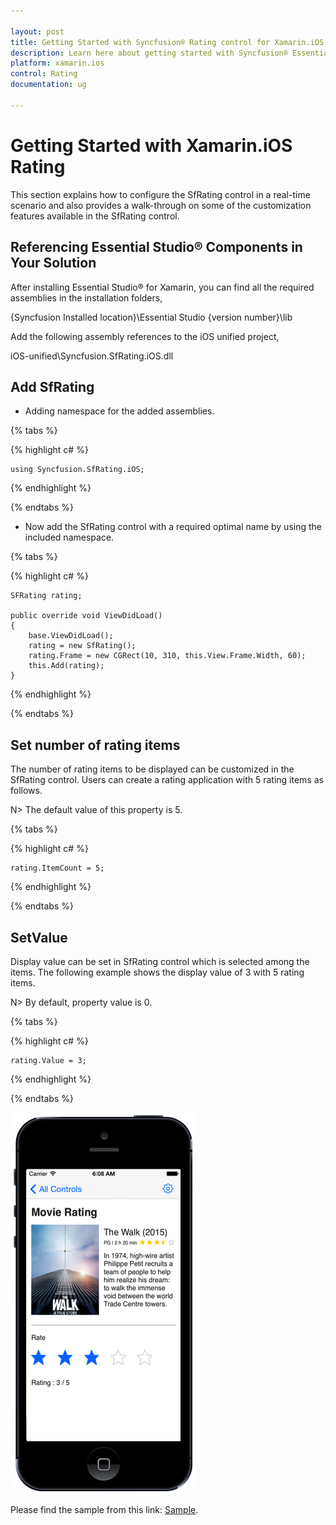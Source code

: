 ```yaml
---

layout: post
title: Getting Started with Syncfusion® Rating control for Xamarin.iOS
description: Learn here about getting started with Syncfusion® Essential® Xamarin.iOS Rating Control, its elements, features, and more.
platform: xamarin.ios
control: Rating
documentation: ug

---
```


# Getting Started with Xamarin.iOS Rating

This section explains how to configure the SfRating control in a real-time scenario and also provides a walk-through on some of the customization features available in the SfRating control.

## Referencing Essential Studio® Components in Your Solution

After installing Essential Studio® for Xamarin, you can find all the required assemblies in the installation folders,

{Syncfusion Installed location}\Essential Studio {version number}\lib

Add the following assembly references to the iOS unified project,

iOS-unified\Syncfusion.SfRating.iOS.dll

## Add SfRating

* Adding namespace for the added assemblies. 

{% tabs %}

{% highlight c# %}
	
	using Syncfusion.SfRating.iOS;
	
{% endhighlight %}

{% endtabs %}

* Now add the SfRating control with a required optimal name by using the included namespace.

{% tabs %}

{% highlight c# %}

	SFRating rating;
	
	public override void ViewDidLoad()
	{
		base.ViewDidLoad();
		rating = new SfRating();
		rating.Frame = new CGRect(10, 310, this.View.Frame.Width, 60);
		this.Add(rating);
	}
	
{% endhighlight %}

{% endtabs %}

## Set number of rating items

The number of rating items to be displayed can be customized in the SfRating control. Users can create a rating application with 5 rating items as follows.

N> The default value of this property is 5.

{% tabs %}

{% highlight c# %}

    rating.ItemCount = 5;

{% endhighlight %}

{% endtabs %}

## SetValue

Display value can be set in SfRating control which is selected among the items. The following example shows the display value of 3 with 5 rating items. 

N> By default, property value is 0.

{% tabs %}

{% highlight c# %}

    rating.Value = 3;

{% endhighlight %}

{% endtabs %}

![Rating application using SFRating](images/gettingstarted.png)

Please find the sample from this link: [Sample](http://www.syncfusion.com/downloads/support/directtrac/general/ze/SfRating_GettingStarted1345326680.zip).
